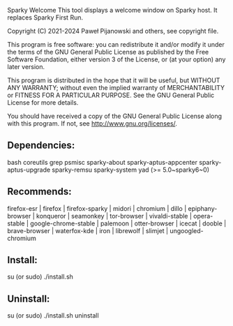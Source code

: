 Sparky Welcome
This tool displays a welcome window on Sparky host. It replaces Sparky First Run.

Copyright (C) 2021-2024 Paweł Pijanowski and others, see copyright file.

This program is free software: you can redistribute it and/or modify
it under the terms of the GNU General Public License as published by
the Free Software Foundation, either version 3 of the License, or
(at your option) any later version.

This program is distributed in the hope that it will be useful,
but WITHOUT ANY WARRANTY; without even the implied warranty of
MERCHANTABILITY or FITNESS FOR A PARTICULAR PURPOSE.  See the
GNU General Public License for more details.

You should have received a copy of the GNU General Public License
along with this program.  If not, see <http://www.gnu.org/licenses/>.

Dependencies:
-------------
bash coreutils grep psmisc sparky-about sparky-aptus-appcenter sparky-aptus-upgrade sparky-remsu sparky-system yad (>= 5.0~sparky6~0)

Recommends:
-------------
firefox-esr | firefox | firefox-sparky | midori | chromium | dillo | epiphany-browser | konqueror | seamonkey | tor-browser | vivaldi-stable | opera-stable | google-chrome-stable | palemoon | otter-browser | icecat | dooble | brave-browser | waterfox-kde | iron | librewolf | slimjet | ungoogled-chromium

Install:
-------------
su (or sudo) 
./install.sh

Uninstall:
-------------
su (or sudo)
./install.sh uninstall
